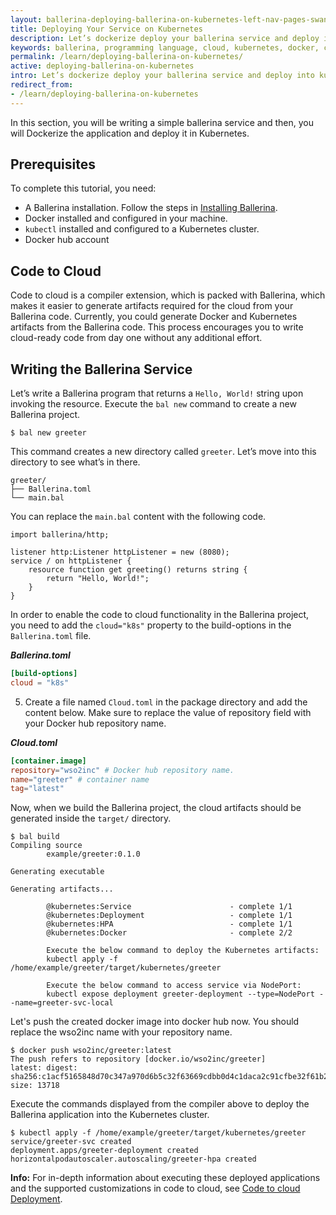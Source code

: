 ```yaml
---
layout: ballerina-deploying-ballerina-on-kubernetes-left-nav-pages-swanlake
title: Deploying Your Service on Kubernetes
description: Let’s dockerize deploy your ballerina service and deploy into kubernetes.
keywords: ballerina, programming language, cloud, kubernetes, docker, cloud-native
permalink: /learn/deploying-ballerina-on-kubernetes/
active: deploying-ballerina-on-kubernetes
intro: Let’s dockerize deploy your ballerina service and deploy into kubernetes.
redirect_from:
- /learn/deploying-ballerina-on-kubernetes
---
```


In this section, you will be writing a simple ballerina service and then, you will Dockerize the application and deploy it in Kubernetes.

## Prerequisites

To complete this tutorial, you need:

- A Ballerina installation. Follow the steps in [Installing Ballerina](https://ballerina.io/learn/installing-ballerina/setting-up-ballerina/).
- Docker installed and configured in your machine.
- `kubectl` installed and configured to a Kubernetes cluster.
- Docker hub account


## Code to Cloud

Code to cloud is a compiler extension, which is packed with Ballerina, which makes it easier to generate artifacts required for the cloud from your Ballerina code. Currently, you could generate Docker and Kubernetes artifacts from the Ballerina code. This process encourages you to write cloud-ready code from day one without any additional effort. 

## Writing the Ballerina Service

Let’s write a Ballerina program that returns a `Hello, World!` string upon invoking the resource. Execute the `bal new` command to create a new Ballerina project. 

```
$ bal new greeter
```

This command creates a new directory called `greeter`. Let’s move into this directory to see what’s in there. 

```
greeter/
├── Ballerina.toml
└── main.bal
```

You can replace the `main.bal` content with the following code.

```
import ballerina/http;

listener http:Listener httpListener = new (8080);
service / on httpListener {
    resource function get greeting() returns string { 
        return "Hello, World!"; 
    }
}
```


In order to enable the code to cloud functionality in the Ballerina project, you need to add the `cloud="k8s"` property to the build-options in the `Ballerina.toml` file.

***Ballerina.toml***

```toml
[build-options]
cloud = "k8s"
```

5. Create a file named `Cloud.toml` in the package directory and add the content below. Make sure to replace the value of repository field with your Docker hub repository name.

***Cloud.toml***

```toml
[container.image]
repository="wso2inc" # Docker hub repository name.
name="greeter" # container name
tag="latest"
```

Now, when we build the Ballerina project, the cloud artifacts should be generated inside the `target/` directory.

```
$ bal build
Compiling source
        example/greeter:0.1.0

Generating executable

Generating artifacts...

        @kubernetes:Service                      - complete 1/1
        @kubernetes:Deployment                   - complete 1/1
        @kubernetes:HPA                          - complete 1/1
        @kubernetes:Docker                       - complete 2/2 

        Execute the below command to deploy the Kubernetes artifacts: 
        kubectl apply -f /home/example/greeter/target/kubernetes/greeter

        Execute the below command to access service via NodePort: 
        kubectl expose deployment greeter-deployment --type=NodePort --name=greeter-svc-local
```

Let's push the created docker image into docker hub now. You should replace the wso2inc name with your repository name.
```
$ docker push wso2inc/greeter:latest
The push refers to repository [docker.io/wso2inc/greeter]
latest: digest: sha256:c1acf5165848d70c347a970d6b5c32f63669cdbb0d4c1daca2c91cfbe32f61b2 size: 13718
```

Execute the commands displayed from the compiler above to deploy the Ballerina application into the Kubernetes cluster.

```
$ kubectl apply -f /home/example/greeter/target/kubernetes/greeter
service/greeter-svc created
deployment.apps/greeter-deployment created
horizontalpodautoscaler.autoscaling/greeter-hpa created
```

**Info:** For in-depth information about executing these deployed applications and the supported customizations in code to cloud, see [Code to cloud Deployment](/learn/running-ballerina-programs-in-the-cloud/code-to-cloud-deployment.html).